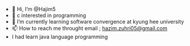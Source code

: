 - 👋 Hi, I’m @Hajim5
- 👀 c interested in programming 
- 🌱 I’m currently learning software convergence at kyung hee university
- 📫 How to reach me throught email ; hazim.zuhri05@gmail.com
- I had learn java language programming

<!---
Hajim5/Hajim5 is a ✨ special ✨ repository because its `README.md` (this file) appears on your GitHub profile.
You can click the Preview link to take a look at your changes.
--->
